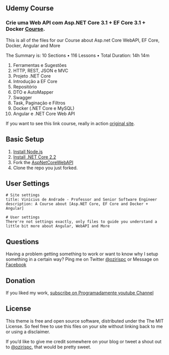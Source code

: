 ## Udemy Course

### Crie uma Web API com Asp.NET Core 3.1 + EF Core 3.1 + Docker [Course](https://www.udemy.com/course/criando-web-api-com-aspnet-core-31-ef-core-31/).

This is all of the files for our Course about Asp.net Core WebAPI, EF Core, Docker, Angular and More

The Summary is: 10 Sections • 116 Lessons • Total Duration: 14h 14m

01. Ferramentas e Sugestões
02. HTTP, REST, JSON e MVC
03. Projeto .NET Core
04. Introdução a EF Core
05. Repositório
06. DTO e AutoMapper
07. Swagger
08. Task, Paginação e Filtros
09. Docker (.NET Core e MySQL)
10. Angular e .NET Core Web API 

If you want to see this link course, really in action [original site](https://www.programadamente.com).

## Basic Setup

1. [Install Node.js](https://nodejs.org/)
1. [Install .NET Core 2.2](https://dotnet.microsoft.com/download/)
2. Fork the [AspNetCoreWebAPI](https://github.com/vsandrade/AspNetCoreWebAPI/fork)
3. Clone the repo you just forked.

## User Settings

```
# Site settings
title: Vinícius de Andrade - Professor and Senior Software Engineer
description: A Course about [Asp.NET Core, EF Core and Docker + Angular]

# User settings
There're not settings exactly, only files to guide you understand a little bit more about Angular, WebAPI and More
```

## Questions

Having a problem getting something to work or want to know why I setup something in a certain way? Ping me on Twitter [@ozirispc](https://twitter.com/ozirispc) or Message on [Facebook](http://facebook.com/ozirispc)


## Donation

If you liked my work, [subscribe on Programadamente youtube Channel](https://www.youtube.com/user/ozirispc?sub_confirmation=1)

## License

This theme is free and open source software, distributed under the The MIT License. So feel free to use this files on your site without linking back to me or using a disclaimer.

If you’d like to give me credit somewhere on your blog or tweet a shout out to [@ozirispc](https://twitter.com/ozirispc), that would be pretty sweet.
